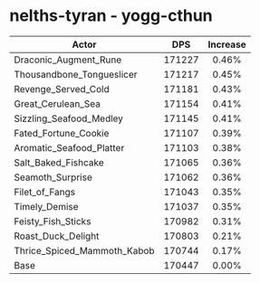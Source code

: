 # nelths-tyran - yogg-cthun
| Actor | DPS | Increase |
|---|:---:|:---:|
|Draconic_Augment_Rune|171227|0.46%|
|Thousandbone_Tongueslicer|171217|0.45%|
|Revenge_Served_Cold|171181|0.43%|
|Great_Cerulean_Sea|171154|0.41%|
|Sizzling_Seafood_Medley|171145|0.41%|
|Fated_Fortune_Cookie|171107|0.39%|
|Aromatic_Seafood_Platter|171103|0.38%|
|Salt_Baked_Fishcake|171065|0.36%|
|Seamoth_Surprise|171062|0.36%|
|Filet_of_Fangs|171043|0.35%|
|Timely_Demise|171037|0.35%|
|Feisty_Fish_Sticks|170982|0.31%|
|Roast_Duck_Delight|170803|0.21%|
|Thrice_Spiced_Mammoth_Kabob|170744|0.17%|
|Base|170447|0.00%|
